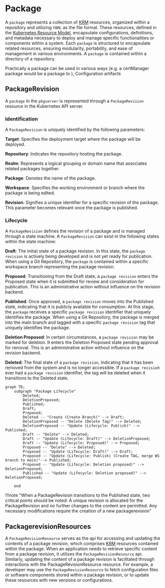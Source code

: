 # Package

A `package` represents a collection of [KRM][KRM] resources, organized within a repository and utilizing `YAML` as the file format. These resources, defined in the [Kubernetes Resource Model][KRM], encapsulate configurations, definitions, and metadata necessary to deploy and manage specific functionalities or components within a system. Each `package` is structured to encapsulate related resources, ensuring modularity, portability, and ease of management in various environments. A `package` is contained within a directory of a repsoitory.

Practically a package can be used in various ways (e.g. a certManager package would be a package to ), Configuration artifacts

## PackageRevision

A `package` in the `pkgserver` is represented through a `PackageRevision` resource in the Kubernetes API server. 

### Identification

A `PackageRevision` is uniquely identified by the following parameters:

**Target**: Specifies the deployment target where the package will be deployed.

**Repository**: Indicates the repository hosting the package.

**Realm**: Represents a logical grouping or domain name that associates related packages together.

**Package**: Denotes the name of the package.

**Workspace**: Specifies the working environment or branch where the package is being edited.

**Revision**: Signifies a unique identifier for a specific revision of the package. This parameter becomes relevant once the package is published.

### Lifecycle

A `PackageRevision` defines the revision of a package and is managed through a state machine. A `PackageRevision` can exist in the following states within the state machine:

**Draft**: The initial state of a package revision. In this state, the `package revision` is actively being developed and is not yet ready for publication.
    When using a Git Repository, the `package` is contained within a specific workspace branch representing the package revision.

**Proposed**: Transitioning from the Draft state, a `package revision` enters the Proposed state when it is submitted for review and consideration for publication. This is an administrative action without influence on the revision backend.

**Published**: Once approved, a `package revision` moves into the Published state, indicating that it is publicly available for consumption. At this stage, the `package` receives a specific `package revision` identifier that uniquely identifies the package.
    When using a Git Repository, the package is merged into the main branch and tagged with a specific `package revision` tag that uniquely identifies the package.

**Deletion Proposed**: In certain circumstances, a `package revision` may be marked for deletion. It enters the Deletion Proposed state pending approval for removal. This is an administrative action without influence on the revision backend.

**Deleted**: The final state of a `package revision`, indicating that it has been removed from the system and is no longer accessible. If a `package revisio`n ever had a `package revision` identifier, the tag will be deleted when it transitions to the Deleted state.

```mermaid
graph TD;
    subgraph "Package Lifecycle"
        Deleted;
        DeletionProposed;
        Published;
        Draft;
        Proposed;
        Deleted -- "Create (Create Branch)" --> Draft;
        DeletionProposed -- "Delete (Delete Tag)" --> Deleted;
        DeletionProposed -- "Update (Lifecycle: Publish)" --> Published;
        Draft -- "Delete" --> Deleted;
        Draft -- "Update (Lifecycle: Draft)" --> DeletionProposed;
        Draft -- "Update (Lifecycle: Proposed)" --> Proposed;
        Proposed -- "Delete" --> Deleted;
        Proposed -- "Update (Lifecycle: Draft)" --> Draft;
        Proposed -- "Update (Lifecycle: Publish) (Create TAG, merge WS branch to main)"--> Published;
        Proposed -- "Update (Lifecycle: Deletion proposed)" --> DeletionProposed;
        Published -- "Update (Lifecycle: Deletion proposed)" --> DeletionProposed;

    end
```

!!!note "When a PackageRevision transitions to the Published state, two critical points should be noted: A unique revision is allocated for the PackageRevision and no further changes to the content are permitted. Any necessary modifications require the creation of a new packagerevision"

## PackagerevisionResources

A `PackageRevisionResource` serves as the api for accessing and updating the contents of a package revision, which comprises [KRM][KRM] resources contained within the package. When an application needs to retrieve specific content from a package revision, it utilizes the `PackageRevisionResource` api. Similarly, updating the content of a package revision is facilitated through interactions with the PackageRevisionResource resource. For example, a developer may use the `PackageRevisionResource` to fetch configuration files or software components stored within a package revision, or to update these resources with new versions or configurations.

[KRM]: https://github.com/kubernetes/design-proposals-archive/blob/main/architecture/resource-management.md